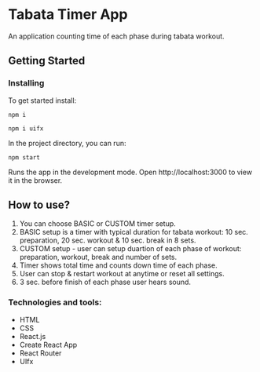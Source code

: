 # Tabata Timer App

An application counting time of each phase during tabata workout. 

## Getting Started

### Installing

To get started install:
```
npm i
```
```
npm i uifx
```

In the project directory, you can run:
```
npm start
```

Runs the app in the development mode.
Open http://localhost:3000 to view it in the browser.

## How to use?

1. You can choose BASIC or CUSTOM timer setup.
2. BASIC setup is a timer with typical duration for tabata workout: 10 sec. preparation, 20 sec. workout & 10 sec. break in 8 sets.
3. CUSTOM setup - user can setup duartion of each phase of workout: preparation, workout, break and number of sets.
4. Timer shows total time and counts down time of each phase.
5. User can stop & restart workout at anytime or reset all settings.
6. 3 sec. before finish of each phase user hears sound.

### Technologies and tools:

* HTML
* CSS
* React.js
* Create React App
* React Router
* UIfx
